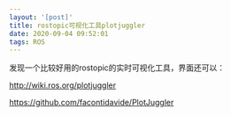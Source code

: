 ```yaml
---
layout: '[post]'
title: rostopic可视化工具plotjuggler
date: 2020-09-04 09:52:01
tags: ROS
---
```


发现一个比较好用的rostopic的实时可视化工具，界面还可以：

http://wiki.ros.org/plotjuggler

https://github.com/facontidavide/PlotJuggler
